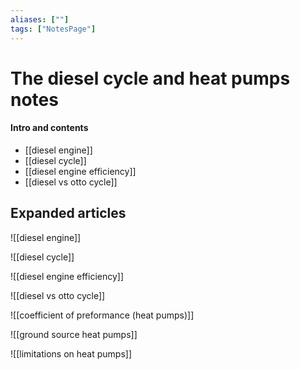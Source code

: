 ```yaml
---
aliases: [""]
tags: ["NotesPage"]
---
```


# The diesel cycle and heat pumps notes

#### Intro and contents
- [[diesel engine]]
- [[diesel cycle]]
- [[diesel engine efficiency]]
- [[diesel vs otto cycle]]


## Expanded articles
![[diesel engine]]

![[diesel cycle]]

![[diesel engine efficiency]]

![[diesel vs otto cycle]]

![[coefficient of preformance (heat pumps)]]

![[ground source heat pumps]]

![[limitations on heat pumps]]